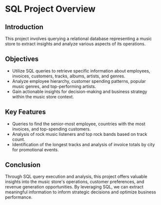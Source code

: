 # SQL Project Overview

## Introduction
This project involves querying a relational database representing a music store to extract insights and analyze various aspects of its operations.

## Objectives
- Utilize SQL queries to retrieve specific information about employees, invoices, customers, tracks, albums, artists, and genres.
- Analyze employee hierarchy, customer spending patterns, popular music genres, and top-performing artists.
- Gain actionable insights for decision-making and business strategy within the music store context.

## Key Features
- Queries to find the senior-most employee, countries with the most invoices, and top-spending customers.
- Analysis of rock music listeners and top rock bands based on track count.
- Identification of the longest tracks and analysis of invoice totals by city for promotional events.

## Conclusion
Through SQL query execution and analysis, this project offers valuable insights into the music store's operations, customer preferences, and revenue generation opportunities. By leveraging SQL, we can extract meaningful information to inform strategic decisions and optimize business performance.


